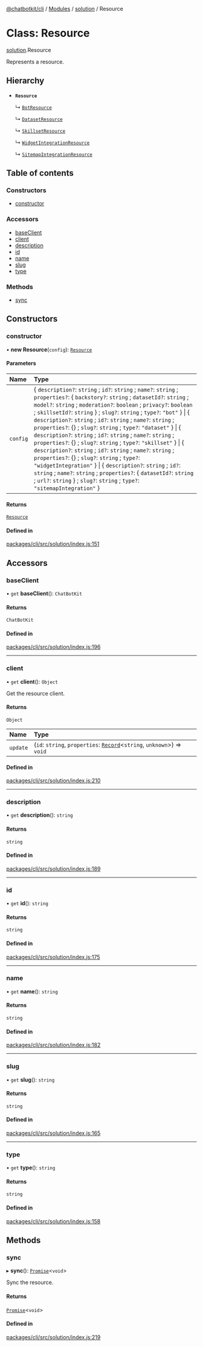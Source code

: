 [@chatbotkit/cli](../README.md) / [Modules](../modules.md) / [solution](../modules/solution.md) / Resource

# Class: Resource

[solution](../modules/solution.md).Resource

Represents a resource.

## Hierarchy

- **`Resource`**

  ↳ [`BotResource`](solution.BotResource.md)

  ↳ [`DatasetResource`](solution.DatasetResource.md)

  ↳ [`SkillsetResource`](solution.SkillsetResource.md)

  ↳ [`WidgetIntegrationResource`](solution.WidgetIntegrationResource.md)

  ↳ [`SitemapIntegrationResource`](solution.SitemapIntegrationResource.md)

## Table of contents

### Constructors

- [constructor](solution.Resource.md#constructor)

### Accessors

- [baseClient](solution.Resource.md#baseclient)
- [client](solution.Resource.md#client)
- [description](solution.Resource.md#description)
- [id](solution.Resource.md#id)
- [name](solution.Resource.md#name)
- [slug](solution.Resource.md#slug)
- [type](solution.Resource.md#type)

### Methods

- [sync](solution.Resource.md#sync)

## Constructors

### constructor

• **new Resource**(`config`): [`Resource`](solution.Resource.md)

#### Parameters

| Name | Type |
| :------ | :------ |
| `config` | \{ `description?`: `string` ; `id?`: `string` ; `name?`: `string` ; `properties?`: \{ `backstory?`: `string` ; `datasetId?`: `string` ; `model?`: `string` ; `moderation?`: `boolean` ; `privacy?`: `boolean` ; `skillsetId?`: `string`  } ; `slug?`: `string` ; `type?`: ``"bot"``  } \| \{ `description?`: `string` ; `id?`: `string` ; `name?`: `string` ; `properties?`: {} ; `slug?`: `string` ; `type?`: ``"dataset"``  } \| \{ `description?`: `string` ; `id?`: `string` ; `name?`: `string` ; `properties?`: {} ; `slug?`: `string` ; `type?`: ``"skillset"``  } \| \{ `description?`: `string` ; `id?`: `string` ; `name?`: `string` ; `properties?`: {} ; `slug?`: `string` ; `type?`: ``"widgetIntegration"``  } \| \{ `description?`: `string` ; `id?`: `string` ; `name?`: `string` ; `properties?`: \{ `datasetId?`: `string` ; `url?`: `string`  } ; `slug?`: `string` ; `type?`: ``"sitemapIntegration"``  } |

#### Returns

[`Resource`](solution.Resource.md)

#### Defined in

[packages/cli/src/solution/index.js:151](https://github.com/chatbotkit/node-sdk/blob/main/packages/cli/src/solution/index.js#L151)

## Accessors

### baseClient

• `get` **baseClient**(): `ChatBotKit`

#### Returns

`ChatBotKit`

#### Defined in

[packages/cli/src/solution/index.js:196](https://github.com/chatbotkit/node-sdk/blob/main/packages/cli/src/solution/index.js#L196)

___

### client

• `get` **client**(): `Object`

Get the resource client.

#### Returns

`Object`

| Name | Type |
| :------ | :------ |
| `update` | (`id`: `string`, `properties`: [`Record`]( https://www.typescriptlang.org/docs/handbook/utility-types.html#recordkeys-type )\<`string`, `unknown`\>) => `void` |

#### Defined in

[packages/cli/src/solution/index.js:210](https://github.com/chatbotkit/node-sdk/blob/main/packages/cli/src/solution/index.js#L210)

___

### description

• `get` **description**(): `string`

#### Returns

`string`

#### Defined in

[packages/cli/src/solution/index.js:189](https://github.com/chatbotkit/node-sdk/blob/main/packages/cli/src/solution/index.js#L189)

___

### id

• `get` **id**(): `string`

#### Returns

`string`

#### Defined in

[packages/cli/src/solution/index.js:175](https://github.com/chatbotkit/node-sdk/blob/main/packages/cli/src/solution/index.js#L175)

___

### name

• `get` **name**(): `string`

#### Returns

`string`

#### Defined in

[packages/cli/src/solution/index.js:182](https://github.com/chatbotkit/node-sdk/blob/main/packages/cli/src/solution/index.js#L182)

___

### slug

• `get` **slug**(): `string`

#### Returns

`string`

#### Defined in

[packages/cli/src/solution/index.js:165](https://github.com/chatbotkit/node-sdk/blob/main/packages/cli/src/solution/index.js#L165)

___

### type

• `get` **type**(): `string`

#### Returns

`string`

#### Defined in

[packages/cli/src/solution/index.js:158](https://github.com/chatbotkit/node-sdk/blob/main/packages/cli/src/solution/index.js#L158)

## Methods

### sync

▸ **sync**(): [`Promise`]( https://developer.mozilla.org/docs/Web/JavaScript/Reference/Global_Objects/Promise )\<`void`\>

Sync the resource.

#### Returns

[`Promise`]( https://developer.mozilla.org/docs/Web/JavaScript/Reference/Global_Objects/Promise )\<`void`\>

#### Defined in

[packages/cli/src/solution/index.js:219](https://github.com/chatbotkit/node-sdk/blob/main/packages/cli/src/solution/index.js#L219)

